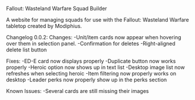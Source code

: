 Fallout: Wasteland Warfare Squad Builder

A website for managing squads for use with the Fallout: Wasteland Warfare tabletop created by Modiphius.

Changelog 0.0.2:
Changes:
-Unit/item cards now appear when hovering over them in selection panel.
-Confirmation for deletes
-Right-aligned delete list button

Fixes:
-ED-E card now displays properly
-Duplicate button now works properly
-Heroic option now shows up in text list
-Desktop image list now refreshes when selecting heroic
-Item filtering now properly works on desktop
-Leader perks now properly show up in the perks section

Known Issues:
-Several cards are still missing their images
